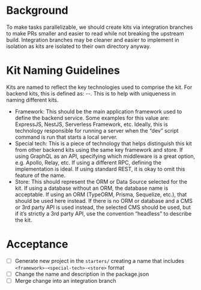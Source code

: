 # Background

To make tasks parallelizable, we should create kits via integration branches to make PRs smaller and easier to read while not breaking the upstream build. Integration branches may be cleaner and easier to implement in isolation as kits are isolated to their own directory anyway.

# Kit Naming Guidelines

Kits are named to reflect the key technologies used to comprise the kit. For backend kits, this is defined as: <framework>-<middleware>-<store>. This is to help with uniqueness in naming different kits.

- Framework: This should be the main application framework used to define the backend service. Some examples for this value are: ExpressJS, NestJS, Serverless Framework, etc. Ideally, this is technology responsible for running a server when the “dev” script command is run that starts a local server.
- Special tech: This is a piece of technology that helps distinguish this kit from other backend kits using the same key framework and store. If using GraphQL as an API, specifying which middleware is a great option, e.g. Apollo, Relay, etc. If using a different RPC, defining the implementation is ideal. If using standard REST, it is okay to omit this feature of the name.
- Store: This should represent the ORM or Data Source selected for the kit. If using a database without an ORM, the database name is acceptable. If using an ORM (TypeORM, Prisma, Sequelize, etc.), that should be used here instead. If there is no ORM or database and a CMS or 3rd party API is used instead, the selected CMS should be used, but if it’s strictly a 3rd party API, use the convention “headless” to describe the kit.

# Acceptance

- [ ] Generate new project in the `starters/` creating a name that includes `<framework>-<special-tech>-<store>` format
- [ ] Change the name and description in the package.json
- [ ] Merge change into an integration branch
